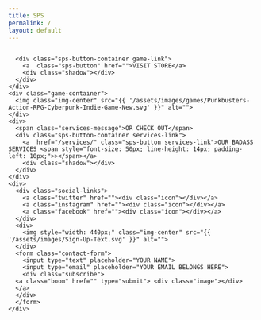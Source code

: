 ```yaml
---
title: SPS
permalink: /
layout: default
---
```

<div class="home">
  <div class="banner">
    <img src="{{ '/assets/images/banners/Sweet-Pixel-Studio-Indie-Games-Pakistan.svg' }}" alt="">
  </div>
  <div>
    <div class="game-container">
      <img class="img-center" src="{{ '/assets/images/games/Abode-Horror-Adventure-Indie-Game-New.svg' }}" alt="">
      
      <div class="sps-button-container game-link">
        <a  class="sps-button" href="">VISIT STORE</a>
        <div class="shadow"></div>
      </div>
    </div>
    <div class="game-container">
      <img class="img-center" src="{{ '/assets/images/games/Punkbusters-Action-RPG-Cyberpunk-Indie-Game-New.svg' }}" alt="">
    </div>
    <div>
      <span class="services-message">OR CHECK OUT</span>
      <div class="sps-button-container services-link">
        <a  href="/services/" class="sps-button services-link">OUR BADASS SERVICES <span style="font-size: 50px; line-height: 14px; padding-left: 10px;">></span></a>
        <div class="shadow"></div>
      </div>
    </div>
    <div>
      <div class="social-links">
        <a class="twitter" href=""><div class="icon"></div></a>
        <a class="instagram" href=""><div class="icon"></div></a>
        <a class="facebook" href=""><div class="icon"></div></a>
      </div>
      <div>
        <img style="width: 440px;" class="img-center" src="{{ '/assets/images/Sign-Up-Text.svg' }}" alt="">
      </div>
      <form class="contact-form">
        <input type="text" placeholder="YOUR NAME">
        <input type="email" placeholder="YOUR EMAIL BELONGS HERE">
        <div class="subscribe">
      <a class="boom" href="" type="submit"> <div class="image"></div>
      </a>
      </div>
      </form>
    </div>
  </div>
</div>
